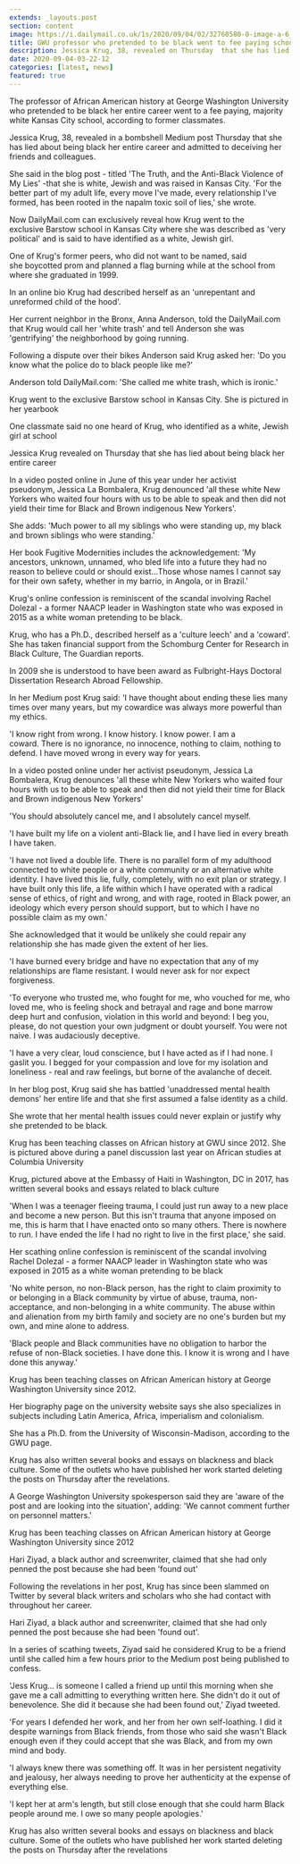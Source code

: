 ```yaml
---
extends: _layouts.post
section: content
image: https://i.dailymail.co.uk/1s/2020/09/04/02/32760580-0-image-a-6_1599184204143.jpg 
title: GWU professor who pretended to be black went to fee paying school where she planned a flag burning 
description: Jessica Krug, 38, revealed on Thursday  that she has lied about being black her entire career and admitted to deceiving her friends and colleagues. She went to the exclusive Barstow school in Kansas City. 
date: 2020-09-04-03-22-12 
categories: [latest, news] 
featured: true 
--- 
```

The professor of African American history at George Washington University who pretended to be black her entire career went to a fee paying, majority white Kansas City school, according to former classmates.  

Jessica Krug, 38, revealed in a bombshell Medium post Thursday that she has lied about being black her entire career and admitted to deceiving her friends and colleagues. 

She said in the blog post - titled 'The Truth, and the Anti-Black Violence of My Lies' -that she is white, Jewish and was raised in Kansas City. 'For the better part of my adult life, every move I've made, every relationship I've formed, has been rooted in the napalm toxic soil of lies,' she wrote. 

Now DailyMail.com can exclusively reveal how Krug went to the exclusive Barstow school in Kansas City where she was described as 'very political' and is said to have identified as a white, Jewish girl.  

One of Krug's former peers, who did not want to be named, said she boycotted prom and planned a flag burning while at the school from where she graduated in 1999.  

In an online bio Krug had described herself as an 'unrepentant and unreformed child of the hood'. 

Her current neighbor in the Bronx, Anna Anderson, told the DailyMail.com that Krug would call her 'white trash' and tell Anderson she was 'gentrifying' the neighborhood by going running. 

Following a dispute over their bikes Anderson said Krug asked her: 'Do you know what the police do to black people like me?'

Anderson told DailyMail.com: 'She called me white trash, which is ironic.'  

Krug went to the exclusive Barstow school in Kansas City. She is pictured in her yearbook

One classmate said no one heard of Krug, who identified as a white, Jewish girl at school

Jessica Krug revealed on Thursday that she has lied about being black her entire career

In a video posted online in June of this year under her activist pseudonym, Jessica La Bombalera, Krug denounced 'all these white New Yorkers who waited four hours with us to be able to speak and then did not yield their time for Black and Brown indigenous New Yorkers'. 

She adds: 'Much power to all my siblings who were standing up, my black and brown siblings who were standing.' 

Her book Fugitive Modernities includes the acknowledgement: 'My ancestors, unknown, unnamed, who bled life into a future they had no reason to believe could or should exist...Those whose names I cannot say for their own safety, whether in my barrio, in Angola, or in Brazil.'

Krug's online confession is reminiscent of the scandal involving Rachel Dolezal - a former NAACP leader in Washington state who was exposed in 2015 as a white woman pretending to be black.  

Krug, who has a Ph.D., described herself as a 'culture leech' and a 'coward'. She has taken financial support from the Schomburg Center for Research in Black Culture, The Guardian reports.

In 2009 she is understood to have been award as Fulbright-Hays Doctoral Dissertation Research Abroad Fellowship. 

In her Medium post Krug said: 'I have thought about ending these lies many times over many years, but my cowardice was always more powerful than my ethics. 

'I know right from wrong. I know history. I know power. I am a coward. There is no ignorance, no innocence, nothing to claim, nothing to defend. I have moved wrong in every way for years.

In a video posted online under her activist pseudonym, Jessica La Bombalera, Krug denounces 'all these white New Yorkers who waited four hours with us to be able to speak and then did not yield their time for Black and Brown indigenous New Yorkers'

'You should absolutely cancel me, and I absolutely cancel myself.

'I have built my life on a violent anti-Black lie, and I have lied in every breath I have taken. 

'I have not lived a double life. There is no parallel form of my adulthood connected to white people or a white community or an alternative white identity. I have lived this lie, fully, completely, with no exit plan or strategy. I have built only this life, a life within which I have operated with a radical sense of ethics, of right and wrong, and with rage, rooted in Black power, an ideology which every person should support, but to which I have no possible claim as my own.'

She acknowledged that it would be unlikely she could repair any relationship she has made given the extent of her lies. 

'I have burned every bridge and have no expectation that any of my relationships are flame resistant. I would never ask for nor expect forgiveness. 

'To everyone who trusted me, who fought for me, who vouched for me, who loved me, who is feeling shock and betrayal and rage and bone marrow deep hurt and confusion, violation in this world and beyond: I beg you, please, do not question your own judgment or doubt yourself. You were not naive. I was audaciously deceptive. 

'I have a very clear, loud conscience, but I have acted as if I had none. I gaslit you. I begged for your compassion and love for my isolation and loneliness - real and raw feelings, but borne of the avalanche of deceit. 

In her blog post, Krug said she has battled 'unaddressed mental health demons' her entire life and that she first assumed a false identity as a child. 

She wrote that her mental health issues could never explain or justify why she pretended to be black.   

Krug has been teaching classes on African history at GWU since 2012. She is pictured above during a panel discussion last year on African studies at Columbia University

Krug, pictured above at the Embassy of Haiti in Washington, DC in 2017, has written several books and essays related to black culture

'When I was a teenager fleeing trauma, I could just run away to a new place and become a new person. But this isn't trauma that anyone imposed on me, this is harm that I have enacted onto so many others. There is nowhere to run. I have ended the life I had no right to live in the first place,' she said. 

Her scathing online confession is reminiscent of the scandal involving Rachel Dolezal - a former NAACP leader in Washington state who was exposed in 2015 as a white woman pretending to be black

'No white person, no non-Black person, has the right to claim proximity to or belonging in a Black community by virtue of abuse, trauma, non-acceptance, and non-belonging in a white community. The abuse within and alienation from my birth family and society are no one's burden but my own, and mine alone to address. 

'Black people and Black communities have no obligation to harbor the refuse of non-Black societies. I have done this. I know it is wrong and I have done this anyway.' 

Krug has been teaching classes on African American history at George Washington University since 2012. 

Her biography page on the university website says she also specializes in subjects including Latin America, Africa, imperialism and colonialism. 

She has a Ph.D. from the University of Wisconsin-Madison, according to the GWU page.  

Krug has also written several books and essays on blackness and black culture. Some of the outlets who have published her work started deleting the posts on Thursday after the revelations. 

A George Washington University spokesperson said they are 'aware of the post and are looking into the situation', adding: 'We cannot comment further on personnel matters.' 

Krug has been teaching classes on African American history at George Washington University since 2012

Hari Ziyad, a black author and screenwriter, claimed that she had only penned the post because she had been 'found out'

Following the revelations in her post, Krug has since been slammed on Twitter by several black writers and scholars who she had contact with throughout her career. 

Hari Ziyad, a black author and screenwriter, claimed that she had only penned the post because she had been 'found out'. 

In a series of scathing tweets, Ziyad said he considered Krug to be a friend until she called him a few hours prior to the Medium post being published to confess. 

'Jess Krug... is someone I called a friend up until this morning when she gave me a call admitting to everything written here. She didn't do it out of benevolence. She did it because she had been found out,' Ziyad tweeted. 

'For years I defended her work, and her from her own self-loathing. I did it despite warnings from Black friends, from those who said she wasn't Black enough even if they could accept that she was Black, and from my own mind and body. 

'I always knew there was something off. It was in her persistent negativity and jealousy, her always needing to prove her authenticity at the expense of everything else. 

'I kept her at arm's length, but still close enough that she could harm Black people around me. I owe so many people apologies.'

Krug has also written several books and essays on blackness and black culture. Some of the outlets who have published her work started deleting the posts on Thursday after the revelations


